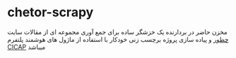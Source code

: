 # chetor-scrapy
مخزن حاضر در بردارنده یک خزشگر ساده برای جمع آوری مجموعه ای از مقالات سایت 
[چطور](https://www.chetor.com/)
و پیاده سازی پروژه برچسب زنی خودکار با استفاده از ماژول های هوشمند پلتفرم 
[CICAP](cicap.ir)
میباشد